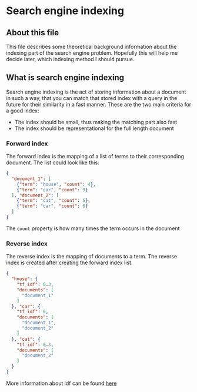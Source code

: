 # Search engine indexing
## About this file
This file describes some theoretical background information about the indexing part of the search engine problem.
Hopefully this will help me decide later, which indexing method I should pursue.

## What is search engine indexing
Search engine indexing is the act of storing information about a document in such a way, that you can match that stored index with a query in the future for their similarity in a fast manner.
These are the two main criteria for a good index:
- The index should be small, thus making the matching part also fast
- The index should be representational for the full length document

### Forward index
The forward index is the mapping of a list of terms to their corresponding document. The list could look like this: 
```json
{
  "document_1": [
    {"term": "house", "count": 4},
    {"term": "car", "count": 9}
  ], "document_2": [
    {"term": "cat", "count": 5},
    {"term": "car", "count": 6}
  ]
}
```
The `count` property is how many times the term occurs in the document

### Reverse index
The reverse index is the mapping of documents to a term. The reverse index is created after creating the forward index list.
```json
{
  "house": {
    "tf_idf": 0.3,
    "documents": [
      "document_1"
    ]
  }, "car": {
    "tf_idf": 0,
    "documents": [
      "document_1",
      "document_2"
    ]
  }, "cat": {
    "tf_idf": 0.3,
    "documents": [
      "document_2"
    ]
  }
}
```

More information about idf can be found [here](https://github.com/fabianbaechli/sentiment_classification_with_tf/blob/master/sentiment_classification_with_tf/documentation/about_text_mining.md#idf)
